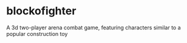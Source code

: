 blockofighter
=============

A 3d two-player arena combat game, featuring characters similar to a popular construction toy
